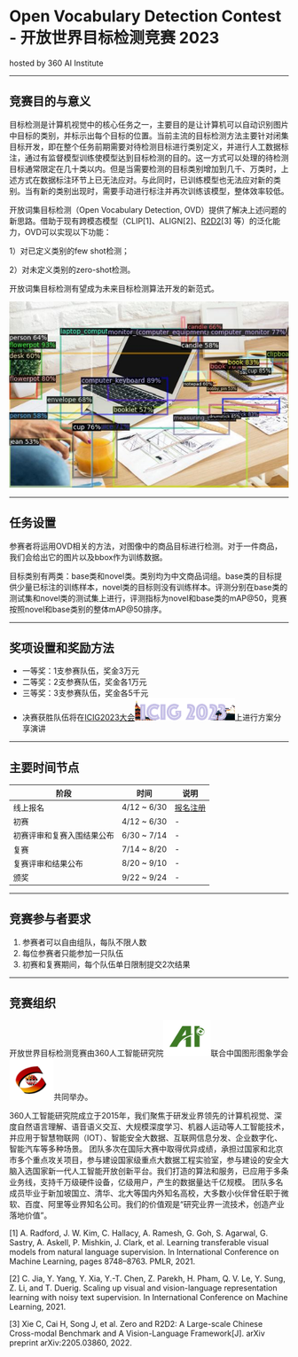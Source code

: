 
# Open Vocabulary Detection Contest - 开放世界目标检测竞赛 2023
hosted by 360 AI Institute

---
## 竞赛目的与意义

目标检测是计算机视觉中的核心任务之一，主要目的是让计算机可以自动识别图片中目标的类别，并标示出每个目标的位置。当前主流的目标检测方法主要针对闭集目标开发，即在整个任务前期需要对待检测目标进行类别定义，并进行人工数据标注，通过有监督模型训练使模型达到目标检测的目的。这一方式可以处理的待检测目标通常限定在几十类以内。但是当需要检测的目标类别增加到几千、万类时，上述方式在数据标注环节上已无法应对。与此同时，已训练模型也无法应对新的类别。当有新的类别出现时，需要手动进行标注并再次训练该模型，整体效率较低。

开放词集目标检测（Open Vocabulary Detection, OVD）提供了解决上述问题的新思路。借助于现有跨模态模型（CLIP[1]、ALIGN[2]、[R2D2](https://github.com/yuxie11/R2D2)[3] 等）的泛化能力，OVD可以实现以下功能：

1）对已定义类别的few shot检测；

2）对未定义类别的zero-shot检测。

开放词集目标检测有望成为未来目标检测算法开发的新范式。

<!-- *加入示意图/框图* -->
<!-- <img src="detection1.png" alt= “detection1” width="612" height=""> -->
<img src="detection2.png" alt= “detection2” width="" height="">

---
## 任务设置

参赛者将运用OVD相关的方法，对图像中的商品目标进行检测。对于一件商品，我们会给出它的图片以及bbox作为训练数据。

目标类别有两类：base类和novel类。类别均为中文商品词组。base类的目标提供少量已标注的训练样本，novel类的目标则没有训练样本。评测分别在base类的测试集和novel类的测试集上进行，评测指标为novel和base类的mAP@50，竞赛按照novel和base类别的整体mAP@50排序。

<!-- 注：初赛和复赛使用的base及novel类别均没有重复。 -->

<!-- *补充细节* -->

---
## 奖项设置和奖励方法


* 一等奖：1支参赛队伍，奖金3万元
* 二等奖：2支参赛队伍，奖金各1万元
* 三等奖：3支参赛队伍，奖金各5千元     
* 决赛获胜队伍将在[ICIG2023大会](http://icig2023.csig.org.cn/)<img src="icig2013.png" alt= “360ai” width="180" height="40">上进行方案分享演讲


---
## 主要时间节点


|  阶段 |   时间 |   说明  |
|------|---------|-----------|
|  线上报名	| 4/12 ~ 6/30  |   [报名注册](data.md) |
|  初赛	| 4/12 ~ 6/30  |        -     |
|  初赛评审和复赛入围结果公布	| 6/30 ~ 7/14  |  -    |
|  复赛	| 7/14 ~ 8/20   |   -   |
|  复赛评审和结果公布	| 8/20 ~ 9/10  |   -    |
|  颁奖	| 9/22 ~ 9/24  |  -     |


---
## 竞赛参与者要求

1. 参赛者可以自由组队，每队不限人数
2. 每位参赛者只能参加一只队伍
3. 初赛和复赛期间，每个队伍单日限制提交2次结果
<!-- 注册请前往[数据下载页](data.md) -->


---
## 竞赛组织

开放世界目标检测竞赛由360人工智能研究院<img src="360AI.png" alt= “360ai” width="85" height="65">联合中国图形图象学会<img src="csig.png" alt= “csig” width="80" height="75">共同举办。    

360人工智能研究院成立于2015年，我们聚焦于研发业界领先的计算机视觉、深度自然语言理解、语音语义交互、大规模深度学习、机器人运动等人工智能技术，并应用于智慧物联网（IOT）、智能安全大数据、互联网信息分发、企业数字化、智能汽车等多种场景。
团队多次在国际大赛中取得优异成绩，承担过国家和北京市多个重点攻关项目，参与建设国家级重点大数据工程实验室，参与建设的安全大脑入选国家新一代人工智能开放创新平台。我们打造的算法和服务，已应用于多条业务线，支持千万级硬件设备，亿级用户，产生的数据量达千亿规模。
团队多名成员毕业于新加坡国立、清华、北大等国内外知名高校，大多数小伙伴曾任职于微软、百度、阿里等业界知名公司。我们的价值观是“研究业界一流技术，创造产业落地价值”。

[1] A. Radford, J. W. Kim, C. Hallacy, A. Ramesh, G. Goh, S. Agarwal, G. Sastry, A. Askell, P. Mishkin, J. Clark, et al. Learning transferable visual models from natural language supervision. In International Conference on Machine Learning, pages 8748–8763. PMLR, 2021.

[2] C. Jia, Y. Yang, Y. Xia, Y.-T. Chen, Z. Parekh, H. Pham, Q. V. Le, Y. Sung, Z. Li, and T. Duerig. Scaling up visual and vision-language representation learning with noisy text supervision. In International Conference on Machine Learning, 2021.

[3] Xie C, Cai H, Song J, et al. Zero and R2D2: A Large-scale Chinese Cross-modal Benchmark and A Vision-Language Framework[J]. arXiv preprint arXiv:2205.03860, 2022.
